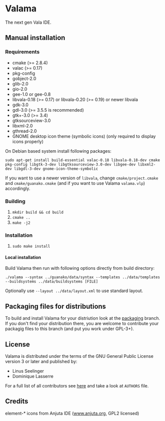 # Valama #

The next gen Vala IDE.

## Manual installation ##

### Requirements
 * cmake (>= 2.8.4)
 * valac (>= 0.17)
 * pkg-config
 * gobject-2.0
 * glib-2.0
 * gio-2.0
 * gee-1.0 or gee-0.8
 * libvala-0.18 (>= 0.17) or libvala-0.20 (>= 0.19) or newer libvala
 * gdk-3.0
 * gdl-3.0 (>= 3.5.5 is recommended)
 * gtk+-3.0 (>= 3.4)
 * gtksourceview-3.0
 * libxml-2.0
 * gthread-2.0
 * GNOME desktop icon theme (symbolic icons) (only required to display icons properly)

On Debian based system install following packages:

    sudo apt-get install build-essential valac-0.18 libvala-0.18-dev cmake pkg-config libgtk-3-dev libgtksourceview-3.0-dev libgee-dev libxml2-dev libgdl-3-dev gnome-icon-theme-symbolic

If you want to use a newer version of `libvala`, change  `cmake/project.cmake` and `cmake/guanako.cmake` (and if you want to use Valama `valama.vlp`) accordingly.

### Building ###
 1. `mkdir build && cd build`
 1. `cmake ..`
 1. `make -j2`

### Installation ###
 1. `sudo make install`

#### Local installation ####
Build Valama then run with following options directly from build directory:

    ./valama --syntax ../guanako/data/syntax --templates ../data/templates --buildsystems ../data/buildsystems [FILE]

Optionally use `--layout ../data/layout.xml` to use standard layout.


## Packaging files for distributions ##
To build and install Valama for your distriution look at the [packaging](https://github.com/Valama/valama/tree/packaging) branch. If you don't find your distribution there, you are welcome to contribute your packagig files to this branch (and put you work under GPL-3+).

## License ##
Valama is distributed under the terms of the GNU General Public License version 3 or later and published by:
 * Linus Seelinger
 * Dominique Lasserre

For a full list of all contributors see [here](https://github.com/Valama/valama/graphs/contributors) and take a look at `AUTHORS` file.

## Credits ##
element-\* icons from Anjuta IDE (www.anjuta.org, GPL2 licensed)
